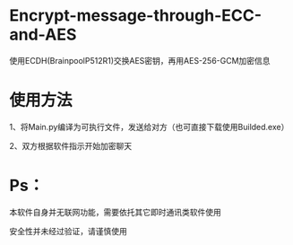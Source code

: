 # Encrypt-message-through-ECC-and-AES
使用ECDH(BrainpoolP512R1)交换AES密钥，再用AES-256-GCM加密信息
# 使用方法
1、将Main.py编译为可执行文件，发送给对方（也可直接下载使用Builded.exe）

2、双方根据软件指示开始加密聊天
# Ps：
本软件自身并无联网功能，需要依托其它即时通讯类软件使用

安全性并未经过验证，请谨慎使用
